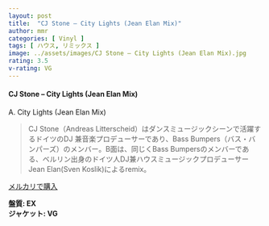 ```yaml
---
layout: post
title:  "CJ Stone – City Lights (Jean Elan Mix)"
author: mmr
categories: [ Vinyl ]
tags: [ ハウス, リミックス ]
image: ../assets/images/CJ Stone – City Lights (Jean Elan Mix).jpg
rating: 3.5
v-rating: VG
---
```


#### CJ Stone – City Lights (Jean Elan Mix)

A. City Lights (Jean Elan Mix)

> CJ Stone（Andreas Litterscheid）はダンスミュージックシーンで活躍するドイツのDJ 兼音楽プロデューサーであり、Bass Bumpers（バス・バンパーズ）のメンバー。B面は、同じくBass Bumpersのメンバーである、ベルリン出身のドイツ人DJ兼ハウスミュージックプロデューサーJean Elan(Sven Koslik)によるremix。

[メルカリで購入](https://jp.mercari.com/item/m31291560077)

<div class="mt-4 mb-4 d-flex align-items-center">
<strong class="mr-1">盤質: EX</strong>
</div>
<div class="mt-4 mb-4 d-flex align-items-center">
<strong class="mr-1">ジャケット: VG</strong>
</div>
